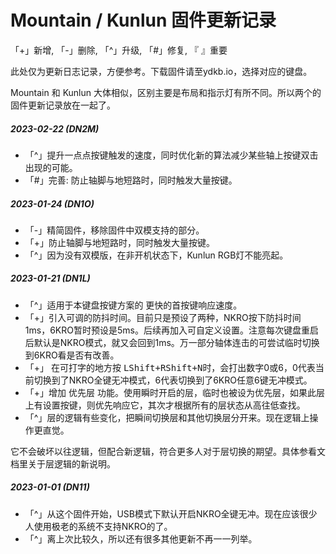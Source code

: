 # Mountain / Kunlun 固件更新记录

「+」新增, 「-」删除, 「^」升级, 「#」修复, 『 』重要

此处仅为更新日志记录，方便参考。下载固件请至ydkb.io，选择对应的键盘。

Mountain 和 Kunlun 大体相似，区别主要是布局和指示灯有所不同。所以两个的固件更新记录放在一起了。

##### 2023-02-22 (DN2M)
- 「^」提升一点点按键触发的速度，同时优化新的算法减少某些轴上按键双击出现的可能。
- 「#」完善: 防止轴脚与地短路时，同时触发大量按键。

##### 2023-01-24 (DN1O) 
- 「-」精简固件，移除固件中双模支持的部分。
- 「+」防止轴脚与地短路时，同时触发大量按键。
- 「^」因为没有双模版，在非开机状态下，Kunlun RGB灯不能亮起。

##### 2023-01-21 (DN1L) 
-   「^」适用于本键盘按键方案的 更快的首按键响应速度。
-   「+」引入可调的防抖时间。目前只是预设了两种，NKRO按下防抖时间1ms，6KRO暂时预设是5ms。后续再加入可自定义设置。注意每次键盘重启后默认是NKRO模式，就又会回到1ms。万一部分轴体连击的可尝试临时切换到6KRO看是否有改善。
-   「+」 在可打字的地方按 <kbd>LShift+RShift+N</kbd>时，会打出数字0或6，0代表当前切换到了NKRO全键无冲模式，6代表切换到了6KRO任意6键无冲模式。
-   「+」增加 优先层 功能。使用瞬时开启的层，临时也被设为优先层，如果此层上有设置按键，则优先响应它，其次才根据所有的层状态从高往低查找。
-   「^」层的逻辑有些变化，把瞬间切换层和其他切换层分开来。现在逻辑上操作更直觉。

它不会破坏以往逻辑，但配合新逻辑，符合更多人对于层切换的期望。具体参看文档里关于层逻辑的新说明。

##### 2023-01-01 (DN11) 
- 「^」从这个固件开始，USB模式下默认开启NKRO全键无冲。现在应该很少人使用极老的系统不支持NKRO的了。
-  「^」离上次比较久，所以还有很多其他更新不再一一列举。
